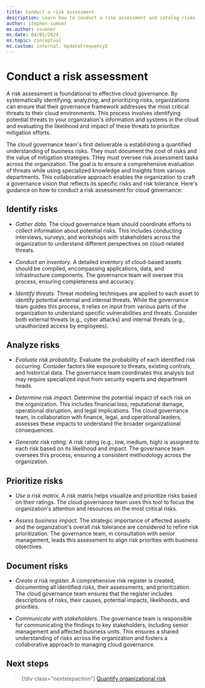 ```yaml
---
title: Conduct a risk assessment
description: Learn how to conduct a risk assessment and catalog risks
author: stephen-sumner
ms.author: ssumner
ms.date: 04/01/2024
ms.topic: conceptual
ms.custom: internal, UpdateFrequency2
---
```


# Conduct a risk assessment

A risk assessment is foundational to effective cloud governance. By systematically identifying, analyzing, and prioritizing risks, organizations can ensure that their governance framework addresses the most critical threats to their cloud environments. This process involves identifying potential threats to your organization's information and systems in the cloud and evaluating the likelihood and impact of these threats to prioritize mitigation efforts. 

The cloud governance team's first deliverable is establishing a quantified understanding of business risks. They must document the cost of risks and the value of mitigation strategies. THey must oversee risk assessment tasks across the organization. The goal is to ensure a comprehensive evaluation of threats while using specialized knowledge and insights from various departments. This collaborative approach enables the organization to craft a governance vision that reflects its specific risks and risk tolerance. Here's  guidance on how to conduct a risk assessment for cloud governance:

## Identify risks

- *Gather data.* The cloud governance team should coordinate efforts to collect information about potential risks. This includes conducting interviews, surveys, and workshops with stakeholders across the organization to understand different perspectives on cloud-related threats.

- *Conduct an inventory.* A detailed inventory of cloud-based assets should be compiled, encompassing applications, data, and infrastructure components. The governance team will oversee this process, ensuring completeness and accuracy.

- *Identify threats.* Threat modeling techniques are applied to each asset to identify potential external and internal threats. While the governance team guides this process, it relies on input from various parts of the organization to understand specific vulnerabilities and threats. Consider both external threats (e.g., cyber attacks) and internal threats (e.g., unauthorized access by employees).

## Analyze risks

- *Evaluate risk probability.* Evaluate the probability of each identified risk occurring. Consider factors like exposure to threats, existing controls, and historical data. The governance team coordinates this analysis but may require specialized input from security experts and department heads.

- *Determine risk impact.* Determine the potential impact of each risk on the organization. This includes financial loss, reputational damage, operational disruption, and legal implications. The cloud governance team, in collaboration with finance, legal, and operational leaders, assesses these impacts to understand the broader organizational consequences.

- *Generate risk rating.* A risk rating (e.g., low, medium, high) is assigned to each risk based on its likelihood and impact. The governance team oversees this process, ensuring a consistent methodology across the organization.

## Prioritize risks

- *Use a risk matrix.* A risk matrix helps visualize and prioritize risks based on their ratings. The cloud governance team uses this tool to focus the organization's attention and resources on the most critical risks.

- *Assess business impact.* The strategic importance of affected assets and the organization's overall risk tolerance are considered to refine risk prioritization. The governance team, in consultation with senior management, leads this assessment to align risk priorities with business objectives.

## Document risks

- *Create a risk register.* A comprehensive risk register is created, documenting all identified risks, their assessments, and prioritization. The cloud governance team ensures that the register includes descriptions of risks, their causes, potential impacts, likelihoods, and priorities.

- *Communicate with stakeholders.* The governance team is responsible for communicating the findings to key stakeholders, including senior management and affected business units. This ensures a shared understanding of risks across the organization and fosters a collaborative approach to managing cloud governance.

## Next steps

> [!div class="nextstepaction"]
> [Quantify organizational risk](quantify-organizational-risk.md)
